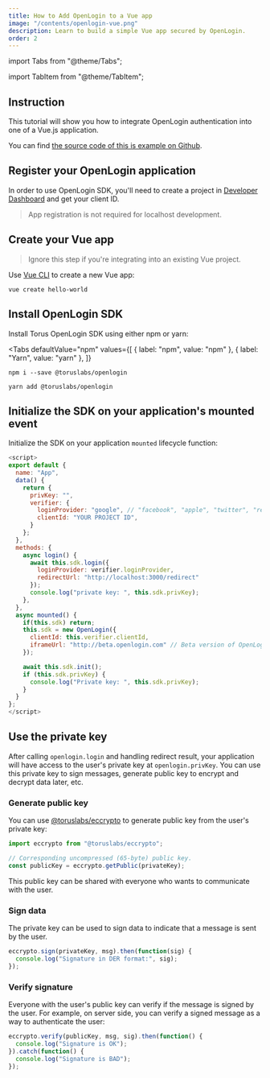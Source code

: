 ```yaml
---
title: How to Add OpenLogin to a Vue app
image: "/contents/openlogin-vue.png"
description: Learn to build a simple Vue app secured by OpenLogin.
order: 2
---
```


import Tabs from "@theme/Tabs";

import TabItem from "@theme/TabItem";

## Instruction

This tutorial will show you how to integrate OpenLogin authentication into one
of a Vue.js application.

You can find [the source code of this is example on Github](https://github.com/torusresearch/OpenLoginSdk/tree/feat/example/example/vue-app).

## Register your OpenLogin application

In order to use OpenLogin SDK, you'll need to create a project in
[Developer Dashboard](https://developer.tor.us) and get your client ID.

> App registration is not required for localhost development.

## Create your Vue app

> Ignore this step if you're integrating into an existing Vue project.

Use [Vue CLI](https://cli.vuejs.org/guide/installation.html) to create a new Vue app:

```shell
vue create hello-world
```

## Install OpenLogin SDK

Install Torus OpenLogin SDK using either npm or yarn:

<Tabs
  defaultValue="npm"
  values={[
    { label: "npm", value: "npm" },
    { label: "Yarn", value: "yarn" },
  ]}
>
<TabItem value="npm">

```shell
npm i --save @toruslabs/openlogin
```

</TabItem>

<TabItem value="yarn">

```shell
yarn add @toruslabs/openlogin
```

</TabItem>

</Tabs>

## Initialize the SDK on your application's mounted event

Initialize the SDK on your application `mounted` lifecycle function:

```js
<script>
export default {
  name: "App",
  data() {
    return {
      privKey: "",
      verifier: {
        loginProvider: "google", // "facebook", "apple", "twitter", "reddit", etc. See full list of supported logins: https://docs.tor.us/direct-auth/supported-authenticators-verifiers
        clientId: "YOUR PROJECT ID",
      }
    };
  },
  methods: {
    async login() {
      await this.sdk.login({
        loginProvider: verifier.loginProvider,
        redirectUrl: "http://localhost:3000/redirect"
      });
      console.log("private key: ", this.sdk.privKey);
    },
  },
  async mounted() {
    if(this.sdk) return;
    this.sdk = new OpenLogin({
      clientId: this.verifier.clientId,
      iframeUrl: "http://beta.openlogin.com" // Beta version of OpenLogin
    });

    await this.sdk.init();
    if (this.sdk.privKey) {
      console.log("Private key: ", this.sdk.privKey);
    }
  }
};
</script>
```

## Use the private key

After calling `openlogin.login` and handling redirect result, your application will have access to the user's private key at `openlogin.privKey`. You can use this private key to sign messages, generate public key to encrypt and decrypt data later, etc.

### Generate public key

You can use [@toruslabs/eccrypto](https://www.npmjs.com/package/@toruslabs/eccrypto) to generate public key from the user's private key:

```js
import eccrypto from "@toruslabs/eccrypto";

// Corresponding uncompressed (65-byte) public key.
const publicKey = eccrypto.getPublic(privateKey);
```

This public key can be shared with everyone who wants to communicate with the user.

### Sign data

The private key can be used to sign data to indicate that a message is sent by the user.

```js
eccrypto.sign(privateKey, msg).then(function(sig) {
  console.log("Signature in DER format:", sig);
});
```

### Verify signature

Everyone with the user's public key can verify if the message is signed by the user. For example, on server side, you can verify a signed message as a way to authenticate the user:

```js
eccrypto.verify(publicKey, msg, sig).then(function() {
  console.log("Signature is OK");
}).catch(function() {
  console.log("Signature is BAD");
});
```
